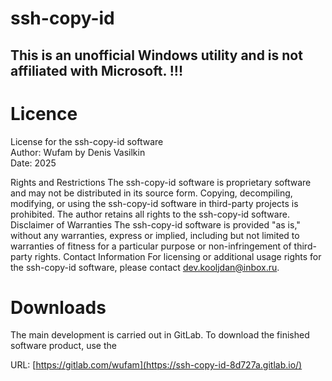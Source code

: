 # ssh-copy-id

## This is an unofficial Windows utility and is not affiliated with Microsoft. !!!
 
# Licence
License for the ssh-copy-id software  
Author: Wufam by Denis Vasilkin  
Date: 2025  

Rights and Restrictions The ssh-copy-id software is proprietary software and may not be distributed in its source form. Copying, decompiling, modifying, or using the ssh-copy-id software in third-party projects is prohibited. The author retains all rights to the ssh-copy-id software.
Disclaimer of Warranties The ssh-copy-id software is provided "as is," without any warranties, express or implied, including but not limited to warranties of fitness for a particular purpose or non-infringement of third-party rights.
Contact Information For licensing or additional usage rights for the ssh-copy-id software, please contact dev.kooljdan@inbox.ru.

# Downloads
The main development is carried out in GitLab. To download the finished software product, use the

URL: [https://gitlab.com/wufam](https://ssh-copy-id-8d727a.gitlab.io/)
